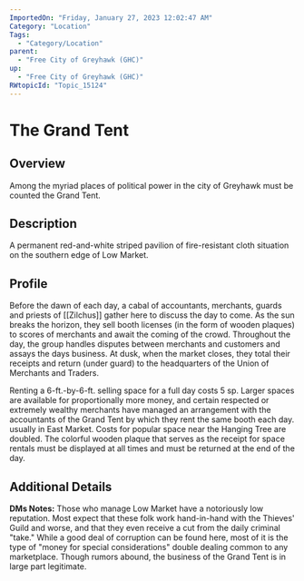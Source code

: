 ```yaml
---
ImportedOn: "Friday, January 27, 2023 12:02:47 AM"
Category: "Location"
Tags:
  - "Category/Location"
parent:
  - "Free City of Greyhawk (GHC)"
up:
  - "Free City of Greyhawk (GHC)"
RWtopicId: "Topic_15124"
---
```

# The Grand Tent
## Overview
Among the myriad places of political power in the city of Greyhawk must be counted the Grand Tent.

## Description
A permanent red-and-white striped pavilion of fire-resistant cloth situation on the southern edge of Low Market.

## Profile
Before the dawn of each day, a cabal of accountants, merchants, guards and priests of [[Zilchus]] gather here to discuss the day to come. As the sun breaks the horizon, they sell booth licenses (in the form of wooden plaques) to scores of merchants and await the coming of the crowd. Throughout the day, the group handles disputes between merchants and customers and assays the days business. At dusk, when the market closes, they total their receipts and return (under guard) to the headquarters of the Union of Merchants and Traders.

Renting a 6-ft.-by-6-ft. selling space for a full day costs 5 sp. Larger spaces are available for proportionally more money, and certain respected or extremely wealthy merchants have managed an arrangement with the accountants of the Grand Tent by which they rent the same booth each day. usually in East Market. Costs for popular space near the Hanging Tree are doubled. The colorful wooden plaque that serves as the receipt for space rentals must be displayed at all times and must be returned at the end of the day.

## Additional Details
**DMs Notes:** Those who manage Low Market have a notoriously low reputation. Most expect that these folk work hand-in-hand with the Thieves' Guild and worse, and that they even receive a cut from the daily criminal "take." While a good deal of corruption can be found here, most of it is the type of "money for special considerations" double dealing common to any marketplace. Though rumors abound, the business of the Grand Tent is in large part legitimate.

